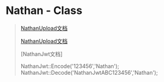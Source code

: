 Nathan - Class
===============
> [NathanUpload文档](https://github.com/NanYiNet/NathanUpload)
> 
> [NathanUpload文档](https://github.com/NanYiNet/NathanDb)
> 
> [NathanJwt文档]
> 
> NathanJwt::Encode('123456','Nathan');
> NathanJwt::Decode('NathanJwtABC123456','Nathan');